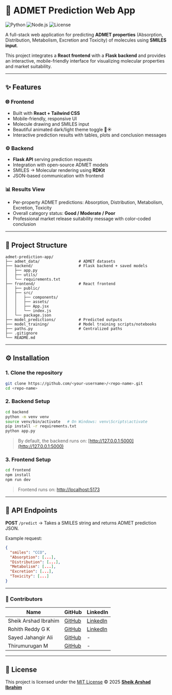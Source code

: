 # 🧪 ADMET Prediction Web App

![Python](https://img.shields.io/badge/Python-3.13.5-blue?logo=python&logoColor=white)
![Node.js](https://img.shields.io/badge/Node.js-20.15-green?logo=node.js&logoColor=white)
![License](https://img.shields.io/badge/License-MIT-green)

A full-stack web application for predicting **ADMET properties** (Absorption, Distribution, Metabolism, Excretion and Toxicity) of molecules using **SMILES input**.

This project integrates a **React frontend** with a **Flask backend** and provides an interactive, mobile-friendly interface for visualizing molecular properties and market suitability.

---

## ✨ Features

### 🌐 Frontend

* Built with **React + Tailwind CSS**
* Mobile-friendly, responsive UI
* Molecule drawing and SMILES input
* Beautiful animated dark/light theme toggle 🌙☀️
* Interactive prediction results with tables, plots and conclusion messages

### ⚙️ Backend

* **Flask API** serving prediction requests
* Integration with open-source ADMET models
* SMILES → Molecular rendering using **RDKit**
* JSON-based communication with frontend

### 📊 Results View

* Per-property ADMET predictions: Absorption, Distribution, Metabolism, Excretion, Toxicity
* Overall category status: **Good / Moderate / Poor**
* Professional market release suitability message with color-coded conclusion

---

## 📂 Project Structure

```
admet-prediction-app/
├── admet_data/                 # ADMET datasets
├── backend/                    # Flask backend + saved models
│   ├── app.py
│   ├── utils/
│   └── requirements.txt
├── frontend/                   # React frontend
│   ├── public/
│   ├── src/
│   │   ├── components/
│   │   ├── assets/
│   │   ├── App.jsx
│   │   └── index.js
│   └── package.json
├── model_predictions/          # Predicted outputs
├── model_training/             # Model training scripts/notebooks
├── paths.py                    # Centralized paths
├── .gitignore
└── README.md
```

---

## ⚙️ Installation

### 1. Clone the repository

```bash
git clone https://github.com/<your-username>/<repo-name>.git
cd <repo-name>
```

### 2. Backend Setup

```bash
cd backend
python -m venv venv
source venv/bin/activate   # On Windows: venv\Scripts\activate
pip install -r requirements.txt
python app.py
```

> By default, the backend runs on: [http://127.0.0.1:5000](http://127.0.0.1:5000)

### 3. Frontend Setup

```bash
cd frontend
npm install
npm run dev
```

> Frontend runs on: [http://localhost:5173](http://localhost:5173)

---

## 📡 API Endpoints

**POST** `/predict` → Takes a SMILES string and returns ADMET prediction JSON.

Example request:

```json
{
  "smiles": "CCO",
  "Absorption": [...],
  "Distribution": [...],
  "Metabolism": [...],
  "Excretion": [...],
  "Toxicity": [...]
}
```

---

### 👥 Contributors
| Name                 | GitHub                                     | LinkedIn                                               |
| ---------------------| ------------------------------------------ | ------------------------------------------------------ |
| Sheik Arshad Ibrahim | [GitHub](https://github.com/arshadibrahim882) | [LinkedIn](https://www.linkedin.com/in/sheik-arshad-ibrahim/) |
| Rohith Reddy G K     | [GitHub](https://github.com/RohithReddyGK)  | [LinkedIn](https://www.linkedin.com/in/rohithreddygk/)  |
| Sayed Jahangir Ali   | [GitHub](https://github.com/Jahangir-ali-74)      |  -  |
| Thirumurugan M       | [GitHub](https://github.com/thirumuruganmeganath-ops)      |  -     |

---

## 📝 License

This project is licensed under the [MIT License](LICENSE) © 2025 [**Sheik Arshad Ibrahim**](https://github.com/arshadibrahim882)
